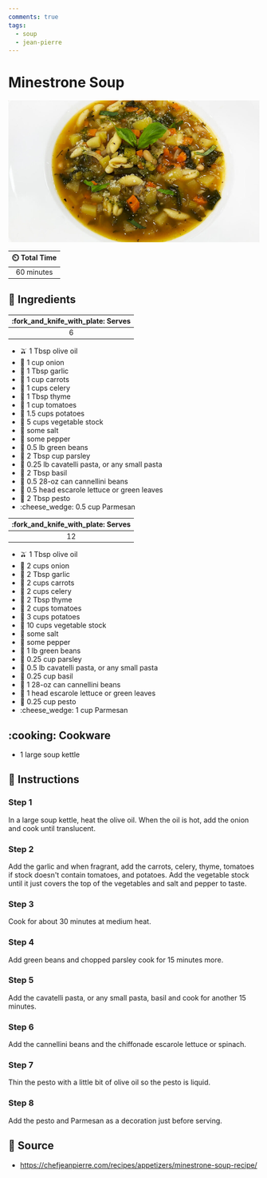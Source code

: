 ```yaml
---
comments: true
tags:
  - soup
  - jean-pierre
---
```

# Minestrone Soup

![Minestrone Soup](../assets/images/minestrone-soup.jpg)

| :timer_clock: Total Time |
|:-----------------------: |
| 60 minutes |

## :salt: Ingredients

| :fork_and_knife_with_plate: Serves  |
|:-----------------------------------:|
| 6                                   |

- :olive: 1 Tbsp olive oil
- :onion: 1 cup onion
- :garlic: 1 Tbsp garlic
- :carrot: 1 cup carrots
- :leafy_green: 1 cups celery
- :herb: 1 Tbsp thyme
- :tomato: 1 cup tomatoes
- :potato: 1.5 cups potatoes
- :stew: 5 cups vegetable stock
- :salt: some salt
- :salt: some pepper
- :cucumber: 0.5 lb green beans
- :herb: 2 Tbsp cup parsley
- :spaghetti: 0.25 lb cavatelli pasta, or any small pasta
- :herb: 2 Tbsp basil
- :canned_food: 0.5 28-oz can cannellini beans
- :leafy_green: 0.5 head escarole lettuce or green leaves
- :herb: 2 Tbsp pesto
- :cheese_wedge: 0.5 cup Parmesan

| :fork_and_knife_with_plate: Serves  |
|:-----------------------------------:|
| 12                                  |

- :olive: 1 Tbsp olive oil
- :onion: 2 cups onion
- :garlic: 2 Tbsp garlic
- :carrot: 2 cups carrots
- :leafy_green: 2 cups celery
- :herb: 2 Tbsp thyme
- :tomato: 2 cups tomatoes
- :potato: 3 cups potatoes
- :stew: 10 cups vegetable stock
- :salt: some salt
- :salt: some pepper
- :cucumber: 1 lb green beans
- :herb: 0.25 cup parsley
- :spaghetti: 0.5 lb cavatelli pasta, or any small pasta
- :herb: 0.25 cup basil
- :canned_food: 1 28-oz can cannellini beans
- :leafy_green: 1 head escarole lettuce or green leaves
- :herb: 0.25 cup pesto
- :cheese_wedge: 1 cup Parmesan

## :cooking: Cookware

- 1 large soup kettle

## :pencil: Instructions

### Step 1

In a large soup kettle, heat the olive oil. When the oil is hot, add the onion and cook until translucent.

### Step 2

Add the garlic and when fragrant, add the carrots, celery, thyme, tomatoes if stock doesn't contain tomatoes, and
potatoes. Add the vegetable stock until it just covers the top of the vegetables and salt and pepper to taste.

### Step 3

Cook for about 30 minutes at medium heat.

### Step 4

Add green beans and chopped parsley cook for 15 minutes more.

### Step 5

Add the cavatelli pasta, or any small pasta, basil and cook for another 15 minutes.

### Step 6

Add the cannellini beans and the chiffonade escarole lettuce or spinach.

### Step 7

Thin the pesto with a little bit of olive oil so the pesto is liquid.

### Step 8

Add the pesto and Parmesan as a decoration just before serving.

## :link: Source

- <https://chefjeanpierre.com/recipes/appetizers/minestrone-soup-recipe/>
